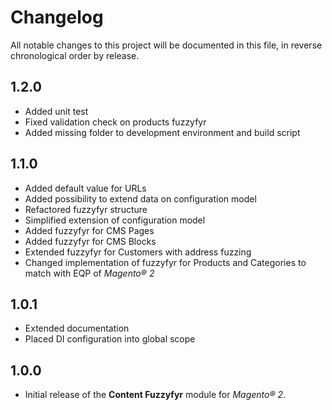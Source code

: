 # Changelog

All notable changes to this project will be documented in this file, in reverse chronological order by release.

## 1.2.0

- Added unit test
- Fixed validation check on products fuzzyfyr
- Added missing folder to development environment and build script

## 1.1.0

- Added default value for URLs
- Added possibility to extend data on configuration model
- Refactored fuzzyfyr structure
- Simplified extension of configuration model
- Added fuzzyfyr for CMS Pages
- Added fuzzyfyr for CMS Blocks
- Extended fuzzyfyr for Customers with address fuzzing
- Changed implementation of fuzzyfyr for Products and Categories to match with EQP of *Magento® 2*

## 1.0.1

- Extended documentation
- Placed DI configuration into global scope

## 1.0.0

- Initial release of the **Content Fuzzyfyr** module for *Magento® 2*.
